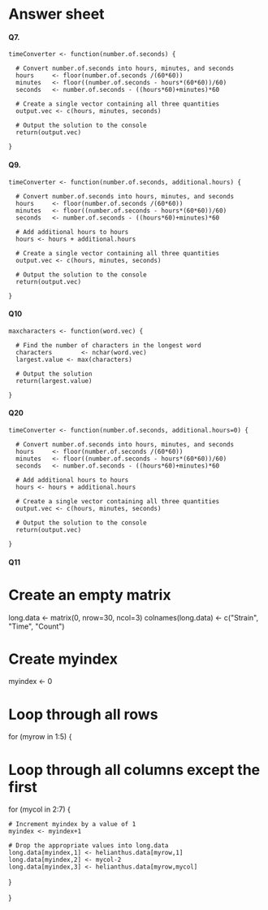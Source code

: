 # Answer sheet

#### Q7.
```
timeConverter <- function(number.of.seconds) {

  # Convert number.of.seconds into hours, minutes, and seconds
  hours		<- floor(number.of.seconds /(60*60))
  minutes	<- floor((number.of.seconds - hours*(60*60))/60)
  seconds	<- number.of.seconds - ((hours*60)+minutes)*60

  # Create a single vector containing all three quantities
  output.vec <- c(hours, minutes, seconds)

  # Output the solution to the console
  return(output.vec)

}
```

#### Q9.
```
timeConverter <- function(number.of.seconds, additional.hours) {

  # Convert number.of.seconds into hours, minutes, and seconds
  hours		<- floor(number.of.seconds /(60*60))
  minutes	<- floor((number.of.seconds - hours*(60*60))/60)
  seconds	<- number.of.seconds - ((hours*60)+minutes)*60

  # Add additional hours to hours
  hours <- hours + additional.hours

  # Create a single vector containing all three quantities
  output.vec <- c(hours, minutes, seconds)

  # Output the solution to the console
  return(output.vec)

}
```

#### Q10
```
maxcharacters <- function(word.vec) {

  # Find the number of characters in the longest word
  characters		<- nchar(word.vec)
  largest.value	<- max(characters)

  # Output the solution
  return(largest.value)

}
```

#### Q20
```
timeConverter <- function(number.of.seconds, additional.hours=0) {

  # Convert number.of.seconds into hours, minutes, and seconds
  hours		<- floor(number.of.seconds /(60*60))
  minutes	<- floor((number.of.seconds - hours*(60*60))/60)
  seconds	<- number.of.seconds - ((hours*60)+minutes)*60

  # Add additional hours to hours
  hours <- hours + additional.hours

  # Create a single vector containing all three quantities
  output.vec <- c(hours, minutes, seconds)

  # Output the solution to the console
  return(output.vec)

}
```

#### Q11

# Create an empty matrix
long.data           <- matrix(0, nrow=30, ncol=3)
colnames(long.data) <- c("Strain", "Time", "Count")

# Create myindex
myindex <- 0

# Loop through all rows
for (myrow in 1:5) {

  # Loop through all columns except the first
  for (mycol in 2:7) {

    # Increment myindex by a value of 1
    myindex <- myindex+1

    # Drop the appropriate values into long.data
    long.data[myindex,1] <- helianthus.data[myrow,1]
    long.data[myindex,2] <- mycol-2
    long.data[myindex,3] <- helianthus.data[myrow,mycol]

  }

}
